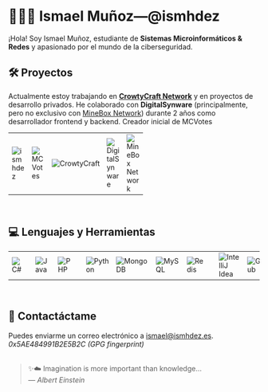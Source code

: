 # 👨🏻‍💻 Ismael Muñoz&mdash;@ismhdez

¡Hola! Soy Ismael Muñoz, estudiante de **Sistemas Microinformáticos & Redes** y apasionado por el mundo de la ciberseguridad.

## 🛠 Proyectos
Actualmente estoy trabajando en **[CrowtyCraft Network](https://crowtycraft.es?ref=github_ismhdez)** y en proyectos de desarrollo privados. He colaborado con **DigitalSynware** (principalmente, pero no exclusivo con [MineBox Network](https://minebox.es?ref=github_ismhdez)) durante 2 años como desarrollador frontend y backend. Creador inicial de MCVotes 
<table>
  <td><a href="https://ismhdez.es?ref=github_readme"><img align="left" title="ismhdez" src="https://ismhdez.es/icon.png" width="26px"></a></td>
  <td><a href="https://web.archive.org/web/20200809092441/https://mcvotes.com/"><img align="left" title="MCVotes" src="https://web.archive.org/web/20200817193018im_/https://mcvotes.com/inc/img/logo.png" width="26px"></a></td>
  <td><img title="CrowtyCraft" src="https://cdn.discordapp.com/emojis/874062600776863755.png?size=96" width="26px"></td>
  <td><img align="left" title="DigitalSynware" src="https://digitalsynware.com/inc/img/logos/logo_gradient.png" width="26px"></td>
  <td><img align="left" title="MineBox Network" src="https://mclist.co/api/render/favicon/d38cda9615e6c52abfe1948e635b4ef8cad7b22c5d419550ad63dc164ac9921f" width="26px"></td>
</table>
<br />

## 💻 Lenguajes y Herramientas
<table>
<td><img align="center" alt="C#" width="32px" src="https://seeklogo.com/images/C/c-sharp-c-logo-02F17714BA-seeklogo.com.png"></td>
<td><img align="center" alt="JavaScript" width="32px" src="https://raw.githubusercontent.com/github/explore/80688e429a7d4ef2fca1e82350fe8e3517d3494d/topics/javascript/javascript.png" ></td>
<td><img align="center" alt="Java" width="32px" src="https://i.imgur.com/cE3CFGf.png" ></td>
<td><img align="center" alt="PHP" width="32px" src="https://cdn3.iconfinder.com/data/icons/popular-services-brands/512/php-512.png" ></td>
<td><img align="center" alt="Node.JS" width="32px" src="https://raw.githubusercontent.com/github/explore/80688e429a7d4ef2fca1e82350fe8e3517d3494d/topics/nodejs/nodejs.png" ></td>
<td><img align="center" alt="Python" width="32px" src="https://upload.wikimedia.org/wikipedia/commons/thumb/c/c3/Python-logo-notext.svg/768px-Python-logo-notext.svg.png" ></td>
<td><img align="center" alt="MongoDB" width="32px" src="https://img.icons8.com/color/452/mongodb.png" ></td>
<td><img align="center" alt="MySQL" width="32px" src="https://storage.googleapis.com/production-hostgator-v1-0-8/648/227648/YF9aRJfO/9e25c498489a4627860d943b2d8749ea" ></td>
<td><img align="center" alt="Redis" width="32px" src="https://i.imgur.com/zLAtGKV.png" ></td>
<td><img align="center" alt="VSCode" width="32px" src="https://raw.githubusercontent.com/github/explore/80688e429a7d4ef2fca1e82350fe8e3517d3494d/topics/visual-studio-code/visual-studio-code.png" ></td>
<td><img align="center" alt="IntelliJ Idea" width="32px" src="https://i.imgur.com/Agb22jo.png" ></td>
<td><img align="center" alt="GitHub" width="32px" src="https://github.com/fluidicon.png" ></td>
</table>
<br />

## 📨 Contactáctame
Puedes enviarme un correo electrónico a <a href="mailto:ismael@ismhdez.es">ismael@ismhdez.es</a>.  
<i>0x5AE484991B2E5B2C (GPG fingerprint)</i>
<br />
<br />

> ✨☁️ Imagination is more important than knowledge...  
> *&mdash; Albert Einstein*

